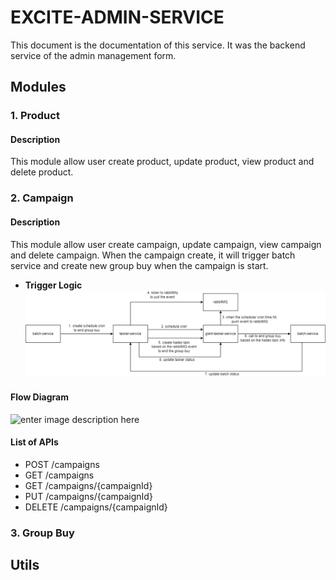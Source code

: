 # EXCITE-ADMIN-SERVICE
This document is the documentation of this service. It was the backend service of the admin management form. 

## Modules
### 1. Product
#### Description
This module allow user create product, update product, view product and delete product. 

### 2. Campaign
#### Description
This module allow user create campaign, update campaign, view campaign and delete campaign. When the campaign create, it will trigger batch service and create new group buy when the campaign is start.

- **Trigger Logic**
![enter image description here](./images/8excite-%20%E2%9C%94%EF%B8%8F%20Group%20buy%20deadline%20scheduler.drawio.png)

#### Flow Diagram
![enter image description here](./images/8excite-%E2%AC%9C%20SH%20-%20Group%20buy%20campaign.drawio.png)

#### List of APIs
- POST /campaigns
- GET /campaigns
- GET /campaigns/{campaignId} 
- PUT /campaigns/{campaignId}
- DELETE /campaigns/{campaignId}

### 3. Group Buy

## Utils